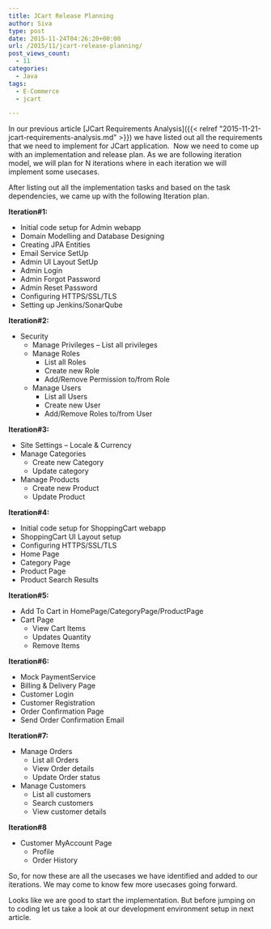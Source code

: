 ```yaml
---
title: JCart Release Planning
author: Siva
type: post
date: 2015-11-24T04:26:20+00:00
url: /2015/11/jcart-release-planning/
post_views_count:
  - 11
categories:
  - Java
tags:
  - E-Commerce
  - jcart

---
```

In our previous article 
[JCart Requirements Analysis]({{< relref "2015-11-21-jcart-requirements-analysis.md" >}})
we have listed out all the requirements that we need to implement for JCart application.  Now we need to come up with an implementation and release plan. As we are following iteration model, we will plan for N iterations where in each iteration we will implement some usecases.

After listing out all the implementation tasks and based on the task dependencies, we came up with the following Iteration plan.

**Iteration#1:**

  * Initial code setup for Admin webapp
  * Domain Modelling and Database Designing
  * Creating JPA Entities
  * Email Service SetUp
  * Admin UI Layout SetUp
  * Admin Login
  * Admin Forgot Password
  * Admin Reset Password
  * Configuring HTTPS/SSL/TLS
  * Setting up Jenkins/SonarQube

**Iteration#2:**

  * Security 
      * Manage Privileges &#8211; List all privileges
      * Manage Roles 
          * List all Roles
          * Create new Role
          * Add/Remove Permission to/from Role
      * Manage Users 
          * List all Users
          * Create new User
          * Add/Remove Roles to/from User

**Iteration#3:**

  * Site Settings &#8211; Locale & Currency
  * Manage Categories 
      * Create new Category
      * Update category
  * Manage Products 
      * Create new Product
      * Update Product

**Iteration#4:**

  * Initial code setup for ShoppingCart webapp
  * ShoppingCart UI Layout setup
  * Configuring HTTPS/SSL/TLS
  * Home Page
  * Category Page
  * Product Page
  * Product Search Results

**Iteration#5:**

  * Add To Cart in HomePage/CategoryPage/ProductPage
  * Cart Page 
      * View Cart Items
      * Updates Quantity
      * Remove Items

**Iteration#6:**

  * Mock PaymentService
  * Billing & Delivery Page
  * Customer Login
  * Customer Registration
  * Order Confirmation Page
  * Send Order Confirmation Email

**Iteration#7:**

  * Manage Orders 
      * List all Orders
      * View Order details
      * Update Order status
  * Manage Customers 
      * List all customers
      * Search customers
      * View customer details

**Iteration#8**

  * Customer MyAccount Page 
      * Profile
      * Order History

So, for now these are all the usecases we have identified and added to our iterations. We may come to know few more usecases going forward.
  
Looks like we are good to start the implementation. But before jumping on to coding let us take a look at our development environment setup in next article.
